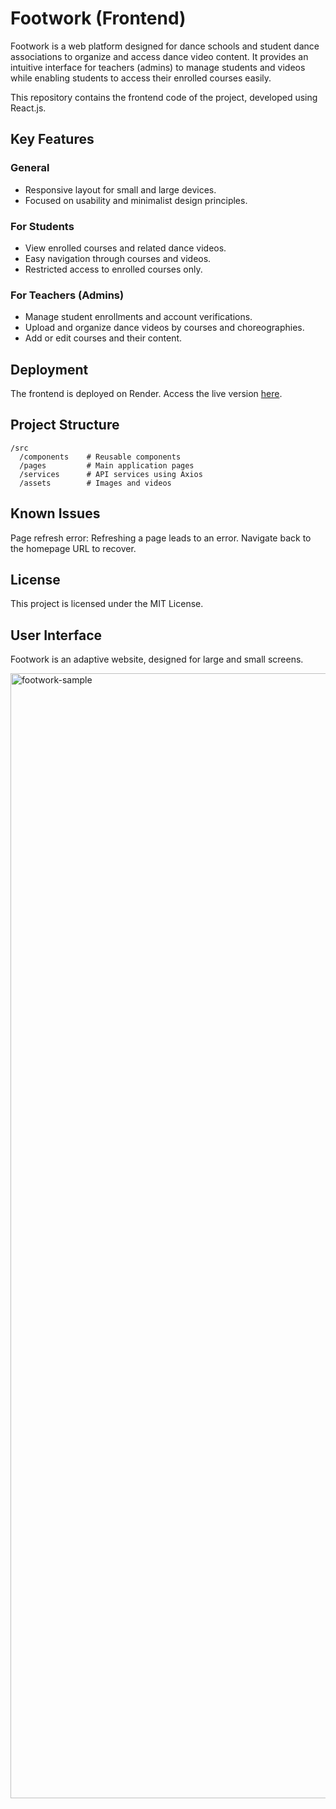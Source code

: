 # Footwork (Frontend)
Footwork is a web platform designed for dance schools and student dance associations to organize and access dance video content. It provides an intuitive interface for teachers (admins) to manage students and videos while enabling students to access their enrolled courses easily.

This repository contains the frontend code of the project, developed using React.js.

## Key Features

### General
- Responsive layout for small and large devices.
- Focused on usability and minimalist design principles.

### For Students
- View enrolled courses and related dance videos.
- Easy navigation through courses and videos.
- Restricted access to enrolled courses only.

### For Teachers (Admins)
- Manage student enrollments and account verifications.
- Upload and organize dance videos by courses and choreographies.
- Add or edit courses and their content.

## Deployment
The frontend is deployed on Render. Access the live version [here](https://footwork-frontend.onrender.com/).

## Project Structure
```shell
/src
  /components    # Reusable components
  /pages         # Main application pages
  /services      # API services using Axios
  /assets        # Images and videos
```

## Known Issues
Page refresh error: Refreshing a page leads to an error. Navigate back to the homepage URL to recover.

## License
This project is licensed under the MIT License.

## User Interface
Footwork is an adaptive website, designed for large and small screens.
<br/>

<img width="1800" alt="footwork-sample" src="https://github.com/user-attachments/assets/fb193522-fb59-4bf8-88d6-001b5d42f8e0">
